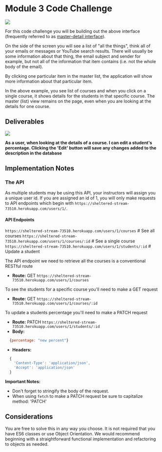

# Module 3 Code Challenge

![](demo.gif)


For this code challenge you will be building out the above interface (frequently referred to as [master-detail interface](https://en.wikipedia.org/wiki/Master%E2%80%93detail_interface)).

On the side of the screen you will see a list of "all the things", think all of your emails or messages or YouTube search results. There will usually be some information about that thing, the email subject and sender for example, but not all of the information that item contains (i.e. not the whole body of the email).

By clicking one particular item in the master list, the application will show more information about that particular item.

In the above example, you see list of courses and when you click on a single course, it shows details for the students in that specific course. The master (list) view remains on the page, even when you are looking at the details for one course.

## Deliverables

![](demo.gif)



<!-- **As a user, when the page loads I should see a list of courses retrieved from an API on the left hand side of the screen.** -->

<!-- **As a user, when I click the `See Detail` button, the application should reveal more information about that particular class.** -->

**As a user, when looking at the details of a course. I can edit a student's percentage. Clicking the 'Edit' button will save any changes added to the description in the database**


## Implementation Notes

### The API

As multiple students may be using this API, your instructors will assign you a unique user id. If you are assigned an id of 1, you will only make requests to API endpoints which begin with `https://sheltered-stream-73510.herokuapp.com/users/1/`.

#### API Endpoints
`https://sheltered-stream-73510.herokuapp.com/users/1/courses` # See all courses
`https://sheltered-stream-73510.herokuapp.com/users/1/courses/:id` # See a single course
`https://sheltered-stream-73510.herokuapp.com/users/1/students/:id` # Update a student

The API endpoint we need to retrieve all the courses is a conventional RESTful route
* **Route:** GET `https://sheltered-stream-73510.herokuapp.com/users/1/courses`


To see the students for a specific course you'll need to make a GET request
* **Route:** GET `https://sheltered-stream-73510.herokuapp.com/users/1/courses/:id`

To update a students percentage you'll need to make a PATCH request
* **Route:** PATCH `https://sheltered-stream-73510.herokuapp.com/users/1/students/:id`
* **Body:**
```js
  {percentage: "new percent"}
```
* **Headers:**
```js
  {
    'Content-Type': 'application/json',
    'Accept': 'application/json'
  }
  ```

  **Important Notes:**
  * Don't forget to stringify the body of the request.
  * When using `fetch` to make a PATCH request be sure to capitalize method: 'PATCH'


## Considerations

You are free to solve this in any way you choose. It is not required that you have ES6 classes or use Object Orientation. We would recommend beginning with a straightforward functional implementation and refactoring to objects as needed.
